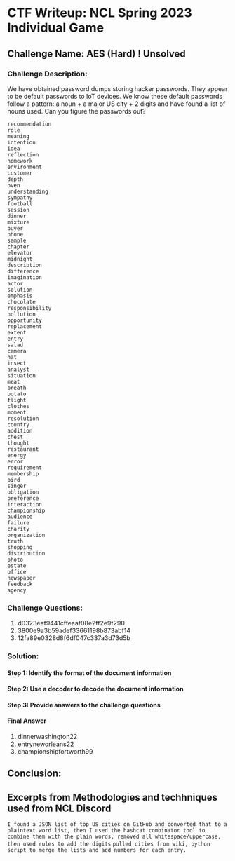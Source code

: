 # CTF Writeup: NCL Spring 2023 Individual Game

## Challenge Name: AES (Hard) ! Unsolved

### Challenge Description:

We have obtained password dumps storing hacker passwords. They appear to be default passwords to IoT devices. We know these default passwords follow a pattern: a noun + a major US city + 2 digits and have found a list of nouns used. Can you figure the passwords out?

```
recommendation
role
meaning
intention
idea
reflection
homework
environment
customer
depth
oven
understanding
sympathy
football
session
dinner
mixture
buyer
phone
sample
chapter
elevator
midnight
description
difference
imagination
actor
solution
emphasis
chocolate
responsibility
pollution
opportunity
replacement
extent
entry
salad
camera
hat
insect
analyst
situation
meat
breath
potato
flight
clothes
moment
resolution
country
addition
chest
thought
restaurant
energy
error
requirement
membership
bird
singer
obligation
preference
interaction
championship
audience
failure
charity
organization
truth
shopping
distribution
photo
estate
office
newspaper
feedback
agency
```

### Challenge Questions:

1. d0323eaf9441cffeaaf08e2ff2e9f290
2. 3800e9a3b59adef33661198b873abf14
3. 12fa89e0328d8f6df047c337a3d73d5b


### Solution:



#### Step 1: Identify the format of the document information



#### Step 2: Use a decoder to decode the document information



#### Step 3: Provide answers to the challenge questions

#### Final Answer

1. dinnerwashington22
2. entryneworleans22
3. championshipfortworth99




## Conclusion:

## Excerpts from Methodologies and techhniques used from NCL Discord
`I found a JSON list of top US cities on GitHub and converted that to a plaintext word list, then I used the hashcat combinator tool to combine them with the plain words, removed all whitespace/uppercase, then used rules to add the digits`
`pulled cities from wiki, python script to merge the lists and add numbers for each entry.`